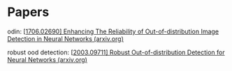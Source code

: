 # Papers

odin: [[1706.02690\] Enhancing The Reliability of Out-of-distribution Image Detection in Neural Networks (arxiv.org)](https://arxiv.org/abs/1706.02690)

robust ood detection: [[2003.09711\] Robust Out-of-distribution Detection for Neural Networks (arxiv.org)](https://arxiv.org/abs/2003.09711)

